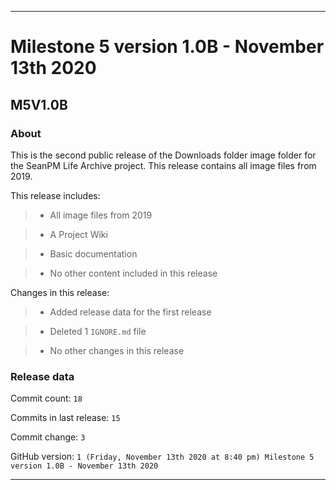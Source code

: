 
***

# Milestone 5 version 1.0B - November 13th 2020

## M5V1.0B

### About

This is the second public release of the Downloads folder image folder for the SeanPM Life Archive project. This release contains all image files from 2019.

This release includes:

> * All image files from 2019

> * A Project Wiki

> * Basic documentation

> * No other content included in this release

Changes in this release:

> * Added release data for the first release

> * Deleted 1 `IGNORE.md` file

> * No other changes in this release

### Release data

Commit count: `18`

Commits in last release: `15`

Commit change: `3`

GitHub version: `1 (Friday, November 13th 2020 at 8:40 pm) Milestone 5 version 1.0B - November 13th 2020`

***
